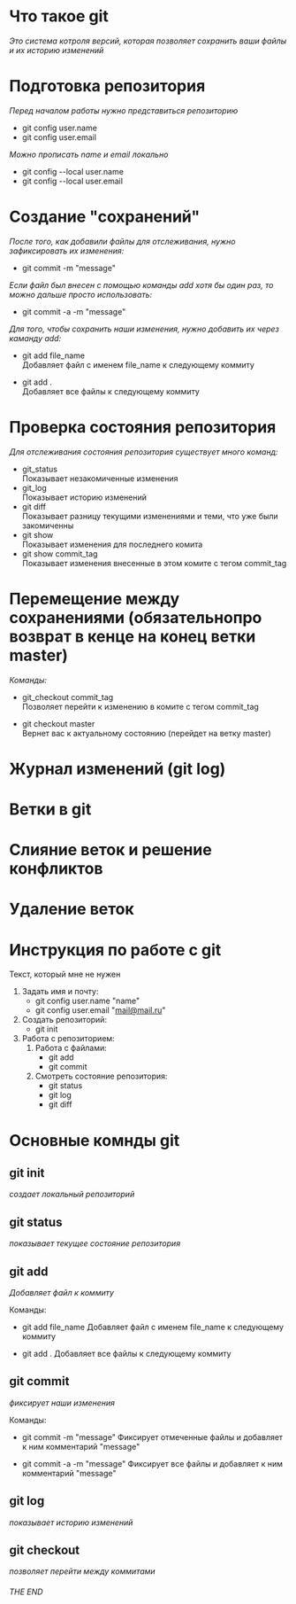 
# Что такое git

*Это система котроля версий, которая позволяет сохранить ваши файлы и их историю изменений*

# Подготовка репозитория
*Перед началом работы нужно представиться репозиторию*
* git config user.name 
* git config user.email 

*Можно прописать name и email локально*
* git config --local user.name
* git config --local user.email

# Создание "сохранений"
*После того, как добавили файлы для отслеживания, нужно зафиксировать их изменения:*
* git commit -m "message"

*Если файл был внесен с помощью команды add хотя бы один раз, то можно дальше просто использовать:*
* git commit -a -m "message"

*Для того, чтобы сохранить наши изменения, нужно добавить их через каманду add:*
* git add file_name\
    Добавляет файл с именем file_name к следующему коммиту

* git add .\
    Добавляет все файлы к следующему коммиту

# Проверка состояния репозитория
*Для отслеживания состояния репозитория существует много команд:*
* git_status\
Показывает незакомиченные изменения
* git_log\
Показывает историю изменений
* git diff\
Показывает разницу текущими изменениями и теми, что уже были закомиченны
* git show\
Показывает изменения для последнего комита
* git show commit_tag\
Показывает изменения внесенные в этом комите с тегом commit_tag

# Перемещение между сохранениями (обязательнопро возврат в кенце на конец ветки master)
*Команды:*
* git_checkout commit_tag\
Позволяет перейти к изменению в комите с тегом commit_tag

* git checkout master\
Вернет вас к актуальному состоянию (перейдет на ветку master)

# Журнал изменений  (git log)

# Ветки в git

# Слияние веток и решение конфликтов

# Удаление веток



# Инструкция по работе с git
Текст, который мне не нужен

1. Задать имя и почту:
    * git config user.name "name"
    * git config user.email "mail@mail.ru"
2. Создать репозиторий:
    * git init
3. Работа с репозиторием:
    1. Работа с файлами:
        + git add
        + git commit
    2. Смотреть состояние репозитория:
        + git status
        + git log
        + git diff

# Основные комнды git

## git init
*создает локальный репозиторий*

## git status
*показывает текущее состояние репозитория*

## git add
*Добавляет файл к коммиту*

Команды:
* git add file_name
    Добавляет файл с именем file_name к следующему коммиту

* git add .
    Добавляет все файлы к следующему коммиту

## git commit
*фиксирует наши изменения*

Команды:
* git commit -m "message"
    Фиксирует отмеченные файлы и добавляет к ним комментарий "message"

* git commit -a -m "message"
    Фиксирует все файлы и добавляет к ним комментарий "message"

## git log
*показывает историю изменений*

## git checkout
*позволяет перейти между коммитами*

###### THE END